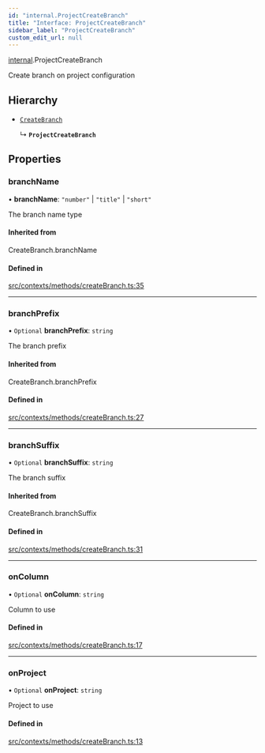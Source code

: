 ```yaml
---
id: "internal.ProjectCreateBranch"
title: "Interface: ProjectCreateBranch"
sidebar_label: "ProjectCreateBranch"
custom_edit_url: null
---
```


[internal](../modules/internal.md).ProjectCreateBranch

Create branch on project configuration

## Hierarchy

- [`CreateBranch`](../modules/internal.md#createbranch)

  ↳ **`ProjectCreateBranch`**

## Properties

### branchName

• **branchName**: ``"number"`` \| ``"title"`` \| ``"short"``

The branch name type

#### Inherited from

CreateBranch.branchName

#### Defined in

[src/contexts/methods/createBranch.ts:35](https://github.com/Resnovas/smartcloud/blob/b91f5b4/src/contexts/methods/createBranch.ts#L35)

___

### branchPrefix

• `Optional` **branchPrefix**: `string`

The branch prefix

#### Inherited from

CreateBranch.branchPrefix

#### Defined in

[src/contexts/methods/createBranch.ts:27](https://github.com/Resnovas/smartcloud/blob/b91f5b4/src/contexts/methods/createBranch.ts#L27)

___

### branchSuffix

• `Optional` **branchSuffix**: `string`

The branch suffix

#### Inherited from

CreateBranch.branchSuffix

#### Defined in

[src/contexts/methods/createBranch.ts:31](https://github.com/Resnovas/smartcloud/blob/b91f5b4/src/contexts/methods/createBranch.ts#L31)

___

### onColumn

• `Optional` **onColumn**: `string`

Column to use

#### Defined in

[src/contexts/methods/createBranch.ts:17](https://github.com/Resnovas/smartcloud/blob/b91f5b4/src/contexts/methods/createBranch.ts#L17)

___

### onProject

• `Optional` **onProject**: `string`

Project to use

#### Defined in

[src/contexts/methods/createBranch.ts:13](https://github.com/Resnovas/smartcloud/blob/b91f5b4/src/contexts/methods/createBranch.ts#L13)
